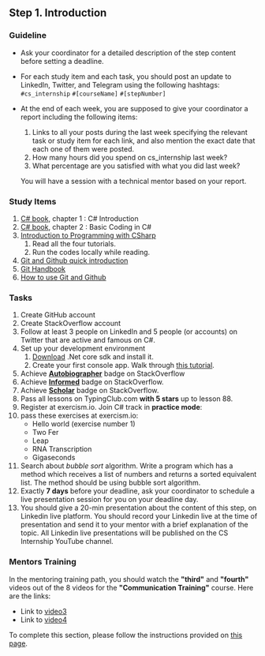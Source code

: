 ## Step 1. Introduction

### Guideline

- Ask your coordinator for a detailed description of the step content before setting a deadline.

- For each study item and each task, you should post an update to LinkedIn, Twitter, and Telegram using the following hashtags:
`#cs_internship`
`#[courseName]`
`#[stepNumber]`

- At the end of each week, you are supposed to give your coordinator a report including the following items:
  1. Links to all your posts during the last week specifying the relevant task or study item for each link, and also mention the exact date that each one of them were posted.
  2. How many hours did you spend on cs_internship last week?
  3. What percentage are you satisfied with what you did last week?

  You will have a session with a technical mentor based on your report.

### Study Items  <!-- omit in toc -->

  1. [C# book](https://www.oreilly.com/library/view/programming-c-10/9781098117801/), chapter 1 : C# Introduction
  2. [C# book](https://www.oreilly.com/library/view/programming-c-10/9781098117801/), chapter 2 : Basic Coding in C#
  3. [Introduction to Programming with CSharp](https://docs.microsoft.com/en-us/dotnet/csharp/tutorials/intro-to-csharp/local-environment)
     1. Read all the four tutorials.
     2. Run the codes locally while reading.
  4. [Git and Github quick introduction](https://youtu.be/wpISo9TNjfU?si=bP6GuAHQXNQQx5fS)
  5. [Git Handbook](https://guides.github.com/introduction/git-handbook/)
  6. [How to use Git and Github](https://youtu.be/HkdAHXoRtos?si=GuoimMTGpS0dGwYm)
  
### Tasks  <!-- omit in toc -->

  1. Create GitHub account
  2. Create StackOverflow account
  3. Follow at least 3 people on LinkedIn and 5 people (or accounts) on Twitter that are active and famous on C#.
  4. Set up your development environment
     1. [Download](https://dotnet.microsoft.com/download) .Net core sdk and install it.
     2. Create your first console app. Walk through [this tutorial](https://dotnet.microsoft.com/learn/dotnet/hello-world-tutorial/install).
  5. Achieve [**Autobiographer**](https://stackoverflow.com/help/badges/9/autobiographer) badge on StackOverflow
  6. Achieve [**Informed**](https://stackoverflow.com/help/badges/2600/informed) badge on StackOverflow.
  7. Achieve [**Scholar**](https://stackoverflow.com/help/badges/10/scholar) badge on StackOverflow.
  8. Pass all lessons on TypingClub.com **with 5 stars** up to lesson 88.
  9. Register at exercism.io. Join C# track in **practice mode**:
  10. pass these exercises at exercism.io:
        - Hello world (exercise number 1)
        - Two Fer  
        - Leap  
        - RNA Transcription  
        - Gigaseconds
  11. Search about *bubble sort* algorithm. Write a program which has a method which receives a list of numbers and returns a sorted equivalent list. The method should be using bubble sort algorithm.
  12. Exactly **7 days** before your deadline, ask your coordinator to schedule a live presentation session for you on your deadline day.
  13. You should give a 20-min presentation about the content of this step, on Linkedin live platform. You should record your Linkedin live at the time of presentation and send it to your mentor with a brief explanation of the topic. All Linkedin live presentations will be published on the CS Internship YouTube channel.

### Mentors Training

In the mentoring training path, you should watch the **"third"** and **"fourth"** videos out of the 8 videos for the **"Communication Training"** course. Here are the links:

- Link to [video3](https://drive.google.com/file/d/1omtXZwZCVE7mmtQNM1TnGy7Py5KXLgBx/view?usp=sharing)
- Link to [video4](https://drive.google.com/file/d/1Nr_vAxNQ3wx7zOrc7v7RJNHfRWFTSac-/view?usp=sharing)

To complete this section, please follow the instructions provided on [this page](https://github.com/cs-internship/cs-internship-spec/blob/master/courses/mentoring-workshops-instruction.md).
